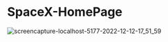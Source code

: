 # SpaceX-HomePage

![screencapture-localhost-5177-2022-12-12-17_51_59](https://user-images.githubusercontent.com/81459430/207044063-10c6abd6-8280-4db1-a826-d55b67f0f46b.png)

